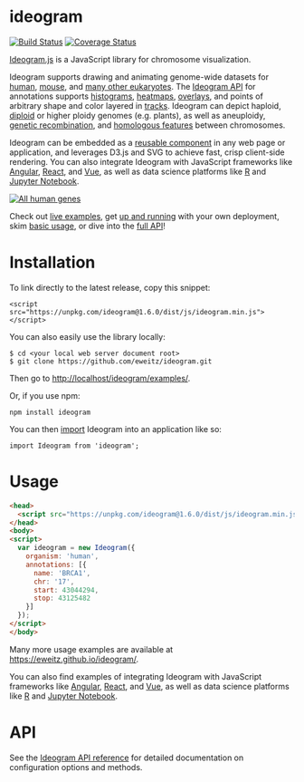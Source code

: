 # ideogram

[![Build Status](https://travis-ci.org/eweitz/ideogram.svg?branch=master)](https://travis-ci.org/eweitz/ideogram)
[![Coverage Status](https://coveralls.io/repos/github/eweitz/ideogram/badge.svg)](https://coveralls.io/github/eweitz/ideogram)

[Ideogram.js](https://eweitz.github.io/ideogram/) is a JavaScript library for chromosome visualization. 

Ideogram supports drawing and animating genome-wide datasets for [human](https://eweitz.github.io/ideogram/human), [mouse](https://eweitz.github.io/ideogram/mouse), and [many other eukaryotes](https://eweitz.github.io/ideogram/eukaryotes).  The [Ideogram API](https://github.com/eweitz/ideogram/blob/master/api.md) for annotations supports [histograms](https://eweitz.github.io/ideogram/annotations-histogram), [heatmaps](https://eweitz.github.io/ideogram/annotations-heatmap), [overlays](https://eweitz.github.io/ideogram/annotations-overlaid), and points of arbitrary shape and color layered in [tracks](https://eweitz.github.io/ideogram/annotations-tracks). Ideogram can depict haploid, [diploid](https://eweitz.github.io/ideogram/ploidy-basic) or higher ploidy genomes (e.g. plants), as well as aneuploidy, [genetic recombination](https://eweitz.github.io/ideogram/ploidy-recombination), and [homologous features](https://eweitz.github.io/ideogram/homology-basic) between chromosomes. 

Ideogram can be embedded as a [reusable component](https://github.com/eweitz/ideogram#usage) in any web page or application, and leverages D3.js and SVG to achieve fast, crisp client-side rendering. You can also integrate Ideogram with JavaScript frameworks like [Angular](https://github.com/eweitz/ideogram/tree/master/examples/angular), [React](https://github.com/eweitz/ideogram/tree/master/examples/react), and [Vue](https://github.com/eweitz/ideogram/tree/master/examples/vue), as well as data science platforms like [R](https://github.com/eweitz/ideogram/tree/master/examples/r) and [Jupyter Notebook](https://github.com/eweitz/ideogram/tree/master/examples/jupyter).

[![All human genes](https://raw.githubusercontent.com/eweitz/ideogram/master/examples/vanilla/ideogram_histogram_all_human_genes.png)](https://eweitz.github.io/ideogram/annotations_histogram.html)

Check out [live examples](https://eweitz.github.io/ideogram/), get [up and running](#installation) with your own deployment, skim [basic usage](#usage), or dive into the [full API](api.md)!  

# Installation

To link directly to the latest release, copy this snippet:
```
<script src="https://unpkg.com/ideogram@1.6.0/dist/js/ideogram.min.js"></script>
```

You can also easily use the library locally:
```
$ cd <your local web server document root>
$ git clone https://github.com/eweitz/ideogram.git
```

Then go to [http://localhost/ideogram/examples/](http://localhost/ideogram/examples/).

Or, if you use npm:
```
npm install ideogram
```

You can then [import](https://developer.mozilla.org/en-US/docs/Web/JavaScript/Reference/Statements/import) Ideogram into an application like so:
```
import Ideogram from 'ideogram';
```


# Usage
```html
<head>
  <script src="https://unpkg.com/ideogram@1.6.0/dist/js/ideogram.min.js"></script>
</head>
<body>
<script>
  var ideogram = new Ideogram({
    organism: 'human',
    annotations: [{
      name: 'BRCA1',
      chr: '17',
      start: 43044294,
      stop: 43125482
    }]
  });
</script>
</body>
```

Many more usage examples are available at https://eweitz.github.io/ideogram/.

You can also find examples of integrating Ideogram with JavaScript frameworks like [Angular](https://github.com/eweitz/ideogram/tree/master/examples/angular), [React](https://github.com/eweitz/ideogram/tree/master/examples/react), and [Vue](https://github.com/eweitz/ideogram/tree/master/examples/vue), as well as data science platforms like [R](https://github.com/eweitz/ideogram/tree/master/examples/r) and [Jupyter Notebook](https://github.com/eweitz/ideogram/tree/master/examples/jupyter). 


# API

See the [Ideogram API reference](api.md) for detailed documentation on configuration options and methods.
